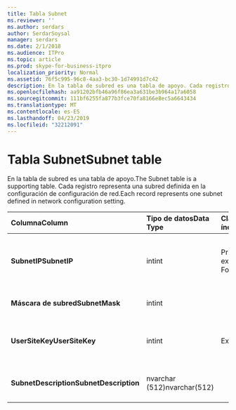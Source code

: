```yaml
---
title: Tabla Subnet
ms.reviewer: ''
ms.author: serdars
author: SerdarSoysal
manager: serdars
ms.date: 2/1/2018
ms.audience: ITPro
ms.topic: article
ms.prod: skype-for-business-itpro
localization_priority: Normal
ms.assetid: 76f5c995-96c8-4aa3-bc30-1d74991d7c42
description: En la tabla de subred es una tabla de apoyo. Cada registro representa una subred definida en la configuración de configuración de red.
ms.openlocfilehash: aa91202bfb46a96f86ea3a631be3b964a17a6058
ms.sourcegitcommit: 111bf6255fa877b3fce70fa8166e8ec5a6643434
ms.translationtype: MT
ms.contentlocale: es-ES
ms.lasthandoff: 04/23/2019
ms.locfileid: "32212091"
---
```

# <a name="subnet-table"></a><span data-ttu-id="ff90e-104">Tabla Subnet</span><span class="sxs-lookup"><span data-stu-id="ff90e-104">Subnet table</span></span>
 
<span data-ttu-id="ff90e-105">En la tabla de subred es una tabla de apoyo.</span><span class="sxs-lookup"><span data-stu-id="ff90e-105">The Subnet table is a supporting table.</span></span> <span data-ttu-id="ff90e-106">Cada registro representa una subred definida en la configuración de configuración de red.</span><span class="sxs-lookup"><span data-stu-id="ff90e-106">Each record represents one subnet defined in network configuration setting.</span></span>
  
|<span data-ttu-id="ff90e-107">**Columna**</span><span class="sxs-lookup"><span data-stu-id="ff90e-107">**Column**</span></span>|<span data-ttu-id="ff90e-108">**Tipo de datos**</span><span class="sxs-lookup"><span data-stu-id="ff90e-108">**Data Type**</span></span>|<span data-ttu-id="ff90e-109">**Clave o índice**</span><span class="sxs-lookup"><span data-stu-id="ff90e-109">**Key/Index**</span></span>|<span data-ttu-id="ff90e-110">**Detalles**</span><span class="sxs-lookup"><span data-stu-id="ff90e-110">**Details**</span></span>|
|:-----|:-----|:-----|:-----|
|<span data-ttu-id="ff90e-111">**SubnetIP**</span><span class="sxs-lookup"><span data-stu-id="ff90e-111">**SubnetIP**</span></span> <br/> |<span data-ttu-id="ff90e-112">int</span><span class="sxs-lookup"><span data-stu-id="ff90e-112">int</span></span>  <br/> |<span data-ttu-id="ff90e-113">Principal, externa</span><span class="sxs-lookup"><span data-stu-id="ff90e-113">Primary, Foreign</span></span>  <br/> |<span data-ttu-id="ff90e-114">Representación de enteros para la dirección IP de la subred.</span><span class="sxs-lookup"><span data-stu-id="ff90e-114">Integer representation for the subnet IP.</span></span>  <br/> |
|<span data-ttu-id="ff90e-115">**Máscara de subred**</span><span class="sxs-lookup"><span data-stu-id="ff90e-115">**SubnetMask**</span></span> <br/> |<span data-ttu-id="ff90e-116">int</span><span class="sxs-lookup"><span data-stu-id="ff90e-116">int</span></span>  <br/> ||<span data-ttu-id="ff90e-117">Máscara de la subred.</span><span class="sxs-lookup"><span data-stu-id="ff90e-117">Subnet mask.</span></span>  <br/> |
|<span data-ttu-id="ff90e-118">**UserSiteKey**</span><span class="sxs-lookup"><span data-stu-id="ff90e-118">**UserSiteKey**</span></span> <br/> |<span data-ttu-id="ff90e-119">int</span><span class="sxs-lookup"><span data-stu-id="ff90e-119">int</span></span>  <br/> |<span data-ttu-id="ff90e-120">Externa</span><span class="sxs-lookup"><span data-stu-id="ff90e-120">Foreign</span></span>  <br/> |<span data-ttu-id="ff90e-121">Referencia de la [tabla UserSite](usersite.md).</span><span class="sxs-lookup"><span data-stu-id="ff90e-121">Referenced from the [UserSite table](usersite.md).</span></span>  <br/> |
|<span data-ttu-id="ff90e-122">**SubnetDescription**</span><span class="sxs-lookup"><span data-stu-id="ff90e-122">**SubnetDescription**</span></span> <br/> |<span data-ttu-id="ff90e-123">nvarchar (512)</span><span class="sxs-lookup"><span data-stu-id="ff90e-123">nvarchar(512)</span></span>  <br/> ||<span data-ttu-id="ff90e-124">La descripción de la subred.</span><span class="sxs-lookup"><span data-stu-id="ff90e-124">The description for the subnet.</span></span>  <br/> |
   

